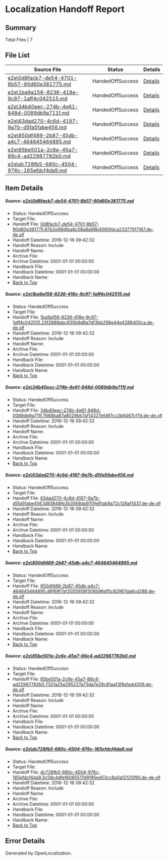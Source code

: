 # <a name='report-top'></a> Localization Handoff Report

## Summary
 Total Files | 7

## File List
 Source File | Status | Details 
 ----------- | ------ | ------- 
 [e2e\0d8facb7-de54-4701-8b57-90d60e381775.md](https://github.com/OpenLocalizationTestOrg/ol-test0/blob/492644bac958f8781f9bcc714c83f3ae106357a7/e2e/0d8facb7-de54-4701-8b57-90d60e381775.md) | HandedOffSuccess | [Details](#ca0b2b7bcddaf192387ff51c15e24545a44c2c2b1)
 [e2e\1ba9a158-8236-418e-9c97-1aff4c042515.md](https://github.com/OpenLocalizationTestOrg/ol-test0/blob/492644bac958f8781f9bcc714c83f3ae106357a7/e2e/1ba9a158-8236-418e-9c97-1aff4c042515.md) | HandedOffSuccess | [Details](#e2ae84423467e7e8453e996aefccbba30a869b652)
 [e2e\34b40eec-274b-4e61-848d-0089db9a711f.md](https://github.com/OpenLocalizationTestOrg/ol-test0/blob/492644bac958f8781f9bcc714c83f3ae106357a7/e2e/34b40eec-274b-4e61-848d-0089db9a711f.md) | HandedOffSuccess | [Details](#6b6ee75746844c715f442154077631b295a3bbd54)
 [e2e\63dad270-4c6d-4197-9a7b-d5fa5fabe456.md](https://github.com/OpenLocalizationTestOrg/ol-test0/blob/492644bac958f8781f9bcc714c83f3ae106357a7/e2e/63dad270-4c6d-4197-9a7b-d5fa5fabe456.md) | HandedOffSuccess | [Details](#b85c685c0cce95a1992c080c20249860aa238a326)
 [e2e\850df489-2b87-45db-a4c7-464645464895.md](https://github.com/OpenLocalizationTestOrg/ol-test0/blob/492644bac958f8781f9bcc714c83f3ae106357a7/e2e/850df489-2b87-45db-a4c7-464645464895.md) | HandedOffSuccess | [Details](#265d3382190838917c2439b873bf16bba9ed4d637)
 [e2e\85be501a-2c6e-45a7-86c4-ad22987782b0.md](https://github.com/OpenLocalizationTestOrg/ol-test0/blob/492644bac958f8781f9bcc714c83f3ae106357a7/e2e/85be501a-2c6e-45a7-86c4-ad22987782b0.md) | HandedOffSuccess | [Details](#4b9129000abb470b2051df2f253089c70a67ac4a8)
 [e2e\dc728fb5-680c-4504-976c-165efdcf4da9.md](https://github.com/OpenLocalizationTestOrg/ol-test0/blob/492644bac958f8781f9bcc714c83f3ae106357a7/e2e/dc728fb5-680c-4504-976c-165efdcf4da9.md) | HandedOffSuccess | [Details](#a4f92ab77e31f8175e09733c55fc18853133da0410)

## Item Details
##### <a name='ca0b2b7bcddaf192387ff51c15e24545a44c2c2b1'></a> Source: [e2e\0d8facb7-de54-4701-8b57-90d60e381775.md](https://github.com/OpenLocalizationTestOrg/ol-test0/blob/492644bac958f8781f9bcc714c83f3ae106357a7/e2e/0d8facb7-de54-4701-8b57-90d60e381775.md)
* Status: HandedOffSuccess
* Target File: 
* Handoff File: [0d8facb7-de54-4701-8b57-90d60e381775.67b2e98dfea6c06a8a99b4560fdca233775f7167.de-de.xlf](https://github.com/OpenLocalizationTestOrg/ol-test0-handoff/blob/229596337d569eceb1f5c7fe7f21dd063219f424/ol-handoff/OpenLocalizationTestOrg/ol-test0-dede/xinjiang/ht/0d8facb7-de54-4701-8b57-90d60e381775.67b2e98dfea6c06a8a99b4560fdca233775f7167.de-de.xlf)
* Handoff Datetime: 2016-12-16 09:42:32
* Handoff Reason: Include
* Handoff Name: 
* Archive File: 
* Archive Datetime: 0001-01-01 00:00:00
* Handback File: 
* Handback Datetime: 0001-01-01 00:00:00
* Handback Name: 
* [Back to Top](#report-top)

##### <a name='e2ae84423467e7e8453e996aefccbba30a869b652'></a> Source: [e2e\1ba9a158-8236-418e-9c97-1aff4c042515.md](https://github.com/OpenLocalizationTestOrg/ol-test0/blob/492644bac958f8781f9bcc714c83f3ae106357a7/e2e/1ba9a158-8236-418e-9c97-1aff4c042515.md)
* Status: HandedOffSuccess
* Target File: 
* Handoff File: [1ba9a158-8236-418e-9c97-1aff4c042515.23f2888abc930b9d8a7df3bb298e44e4286d00ca.de-de.xlf](https://github.com/OpenLocalizationTestOrg/ol-test0-handoff/blob/229596337d569eceb1f5c7fe7f21dd063219f424/ol-handoff/OpenLocalizationTestOrg/ol-test0-dede/xinjiang/ht/1ba9a158-8236-418e-9c97-1aff4c042515.23f2888abc930b9d8a7df3bb298e44e4286d00ca.de-de.xlf)
* Handoff Datetime: 2016-12-16 09:42:32
* Handoff Reason: Include
* Handoff Name: 
* Archive File: 
* Archive Datetime: 0001-01-01 00:00:00
* Handback File: 
* Handback Datetime: 0001-01-01 00:00:00
* Handback Name: 
* [Back to Top](#report-top)

##### <a name='6b6ee75746844c715f442154077631b295a3bbd54'></a> Source: [e2e\34b40eec-274b-4e61-848d-0089db9a711f.md](https://github.com/OpenLocalizationTestOrg/ol-test0/blob/492644bac958f8781f9bcc714c83f3ae106357a7/e2e/34b40eec-274b-4e61-848d-0089db9a711f.md)
* Status: HandedOffSuccess
* Target File: 
* Handoff File: [34b40eec-274b-4e61-848d-0089db9a711f.7668ba87a8029bb7af14327efd97cc2b6467cf7d.de-de.xlf](https://github.com/OpenLocalizationTestOrg/ol-test0-handoff/blob/229596337d569eceb1f5c7fe7f21dd063219f424/ol-handoff/OpenLocalizationTestOrg/ol-test0-dede/xinjiang/ht/34b40eec-274b-4e61-848d-0089db9a711f.7668ba87a8029bb7af14327efd97cc2b6467cf7d.de-de.xlf)
* Handoff Datetime: 2016-12-16 09:42:32
* Handoff Reason: Include
* Handoff Name: 
* Archive File: 
* Archive Datetime: 0001-01-01 00:00:00
* Handback File: 
* Handback Datetime: 0001-01-01 00:00:00
* Handback Name: 
* [Back to Top](#report-top)

##### <a name='b85c685c0cce95a1992c080c20249860aa238a326'></a> Source: [e2e\63dad270-4c6d-4197-9a7b-d5fa5fabe456.md](https://github.com/OpenLocalizationTestOrg/ol-test0/blob/492644bac958f8781f9bcc714c83f3ae106357a7/e2e/63dad270-4c6d-4197-9a7b-d5fa5fabe456.md)
* Status: HandedOffSuccess
* Target File: 
* Handoff File: [63dad270-4c6d-4197-9a7b-d5fa5fabe456.1d93848fe2b3568da970fe91ab9a72c126af1437.de-de.xlf](https://github.com/OpenLocalizationTestOrg/ol-test0-handoff/blob/229596337d569eceb1f5c7fe7f21dd063219f424/ol-handoff/OpenLocalizationTestOrg/ol-test0-dede/xinjiang/ht/63dad270-4c6d-4197-9a7b-d5fa5fabe456.1d93848fe2b3568da970fe91ab9a72c126af1437.de-de.xlf)
* Handoff Datetime: 2016-12-16 09:42:32
* Handoff Reason: Include
* Handoff Name: 
* Archive File: 
* Archive Datetime: 0001-01-01 00:00:00
* Handback File: 
* Handback Datetime: 0001-01-01 00:00:00
* Handback Name: 
* [Back to Top](#report-top)

##### <a name='265d3382190838917c2439b873bf16bba9ed4d637'></a> Source: [e2e\850df489-2b87-45db-a4c7-464645464895.md](https://github.com/OpenLocalizationTestOrg/ol-test0/blob/492644bac958f8781f9bcc714c83f3ae106357a7/e2e/850df489-2b87-45db-a4c7-464645464895.md)
* Status: HandedOffSuccess
* Target File: 
* Handoff File: [850df489-2b87-45db-a4c7-464645464895.d6f69f7af2055958f306b96df5c82987da6cd288.de-de.xlf](https://github.com/OpenLocalizationTestOrg/ol-test0-handoff/blob/229596337d569eceb1f5c7fe7f21dd063219f424/ol-handoff/OpenLocalizationTestOrg/ol-test0-dede/xinjiang/ht/850df489-2b87-45db-a4c7-464645464895.d6f69f7af2055958f306b96df5c82987da6cd288.de-de.xlf)
* Handoff Datetime: 2016-12-16 09:42:32
* Handoff Reason: Include
* Handoff Name: 
* Archive File: 
* Archive Datetime: 0001-01-01 00:00:00
* Handback File: 
* Handback Datetime: 0001-01-01 00:00:00
* Handback Name: 
* [Back to Top](#report-top)

##### <a name='4b9129000abb470b2051df2f253089c70a67ac4a8'></a> Source: [e2e\85be501a-2c6e-45a7-86c4-ad22987782b0.md](https://github.com/OpenLocalizationTestOrg/ol-test0/blob/492644bac958f8781f9bcc714c83f3ae106357a7/e2e/85be501a-2c6e-45a7-86c4-ad22987782b0.md)
* Status: HandedOffSuccess
* Target File: 
* Handoff File: [85be501a-2c6e-45a7-86c4-ad22987782b0.7321a25e295227a73da7e29c81aa13f8a1a4d209.de-de.xlf](https://github.com/OpenLocalizationTestOrg/ol-test0-handoff/blob/229596337d569eceb1f5c7fe7f21dd063219f424/ol-handoff/OpenLocalizationTestOrg/ol-test0-dede/xinjiang/ht/85be501a-2c6e-45a7-86c4-ad22987782b0.7321a25e295227a73da7e29c81aa13f8a1a4d209.de-de.xlf)
* Handoff Datetime: 2016-12-16 09:42:32
* Handoff Reason: Include
* Handoff Name: 
* Archive File: 
* Archive Datetime: 0001-01-01 00:00:00
* Handback File: 
* Handback Datetime: 0001-01-01 00:00:00
* Handback Name: 
* [Back to Top](#report-top)

##### <a name='a4f92ab77e31f8175e09733c55fc18853133da0410'></a> Source: [e2e\dc728fb5-680c-4504-976c-165efdcf4da9.md](https://github.com/OpenLocalizationTestOrg/ol-test0/blob/492644bac958f8781f9bcc714c83f3ae106357a7/e2e/dc728fb5-680c-4504-976c-165efdcf4da9.md)
* Status: HandedOffSuccess
* Target File: 
* Handoff File: [dc728fb5-680c-4504-976c-165efdcf4da9.3c59c4dfef6085517d9195ed53cc8a0a12125f90.de-de.xlf](https://github.com/OpenLocalizationTestOrg/ol-test0-handoff/blob/229596337d569eceb1f5c7fe7f21dd063219f424/ol-handoff/OpenLocalizationTestOrg/ol-test0-dede/xinjiang/ht/dc728fb5-680c-4504-976c-165efdcf4da9.3c59c4dfef6085517d9195ed53cc8a0a12125f90.de-de.xlf)
* Handoff Datetime: 2016-12-16 09:42:32
* Handoff Reason: Include
* Handoff Name: 
* Archive File: 
* Archive Datetime: 0001-01-01 00:00:00
* Handback File: 
* Handback Datetime: 0001-01-01 00:00:00
* Handback Name: 
* [Back to Top](#report-top)


## Error Details

Generated by OpenLocalization.
